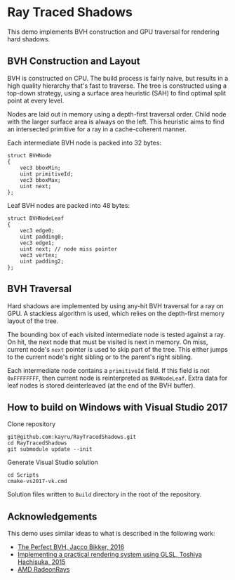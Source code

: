 # Ray Traced Shadows

This demo implements BVH construction and GPU traversal for rendering hard shadows.

## BVH Construction and Layout

BVH is constructed on CPU. The build process is fairly naive, but results in a high quality hierarchy that's fast to traverse. The tree is constructed using a top-down strategy, using a surface area heuristic (SAH) to find optimal split point at every level.

Nodes are laid out in memory using a depth-first traversal order. Child node with the larger surface area is always on the left. This heuristic aims to find an intersected primitive for a ray in a cache-coherent manner.

Each intermediate BVH node is packed into 32 bytes:

	struct BVHNode
	{
		vec3 bboxMin;
		uint primitiveId;
		vec3 bboxMax;
		uint next;
	};

Leaf BVH nodes are packed into 48 bytes:

	struct BVHNodeLeaf
	{
		vec3 edge0;
		uint padding0;
		vec3 edge1;
		uint next; // node miss pointer
		vec3 vertex;
		uint padding2;
	};

## BVH Traversal

Hard shadows are implemented by using any-hit BVH traversal for a ray on GPU. A stackless algorithm is used, which relies on the depth-first memory layout of the tree.

The bounding box of each visited intermediate node is tested against a ray. On hit, the next node that must be visited is next in memory. On miss, current node's `next` pointer is used to skip part of the tree. This either jumps to the current node's right sibling or to the parent's right sibling.

Each intermediate node contains a `primitiveId` field. If this field is not `0xFFFFFFFF`, then current node is reinterpreted as `BVHNodeLeaf`. Extra data for leaf nodes is stored deinterleaved (at the end of the BVH buffer).

## How to build on Windows with Visual Studio 2017

Clone repository

	git@github.com:kayru/RayTracedShadows.git
	cd RayTracedShadows
	git submodule update --init

Generate Visual Studio solution

	cd Scripts
	cmake-vs2017-vk.cmd

Solution files written to `Build` directory in the root of the repository.

## Acknowledgements

This demo uses similar ideas to what is described in the following work:

* [The Perfect BVH, Jacco Bikker, 2016](http://www.cs.uu.nl/docs/vakken/magr/2015-2016/slides/lecture%2003%20-%20the%20perfect%20BVH.pdf)
* [Implementing a practical rendering system using GLSL, Toshiya Hachisuka, 2015](www.ci.i.u-tokyo.ac.jp/~hachisuka/tdf2015.pdf)
* [AMD RadeonRays](https://github.com/GPUOpen-LibrariesAndSDKs/RadeonRays_SDK)
